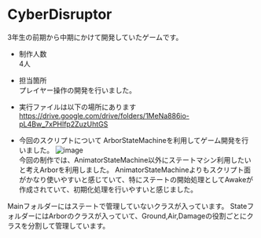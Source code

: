 # CyberDisruptor
3年生の前期から中期にかけて開発していたゲームです。

- 制作人数  
4人  

- 担当箇所  
プレイヤー操作の開発を行いました。  

- 実行ファイルは以下の場所にあります  
https://drive.google.com/drive/folders/1MeNa886io-pL4Bw_7xPHlfp2ZuzUhtGS

- 今回のスクリプトについて
ArborStateMachineを利用してゲーム開発を行いました。
![image](https://github.com/user-attachments/assets/d5fa1398-bd63-4449-9752-059aec72fa45)  
今回の制作では、AnimatorStateMachine以外にステートマシン利用したいと考えArborを利用しました。
AnimatorStateMachineよりもスクリプト面がかなり使いやすいと感じていて、特にステートの開始処理としてAwakeが
作成されていて、初期化処理を行いやすいと感じました。

Mainフォルダーにはステートで管理していないクラスが入っています。
StateフォルダーにはArborのクラスが入っていて、Ground,Air,Damageの役割ごとにクラスを分割して管理しています。

